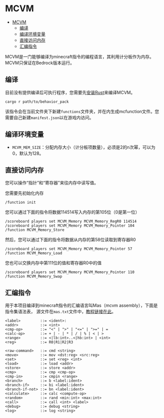 # MCVM

- [MCVM](#mcvm)
  - [编译](#编译)
  - [编译环境变量](#编译环境变量)
  - [直接访问内存](#直接访问内存)
  - [汇编指令](#汇编指令)

MCVM是一门能够编译为minecraft指令的编程语言，其利用计分板作为内存。
MCVM只保证在Bedrock版本运行。

## 编译

目前没有提供编译后可执行程序，您需要先[安装Rust](https://www.rust-lang.org/zh-CN/tools/install)来编译MCVM。

```
cargo r path/to/behavior_pack
```

该指令会在当前文件夹下新建`functions`文件夹，并在内生成mcfunction文件。您需要自己新建`manifest.json`以在游戏内访问。

## 编译环境变量

- `MCVM_MEM_SIZE`：分配内存大小（计分板项数量），必须是2的n次幂，可以为0，默认为128。

## 直接访问内存

您可以操作“指针”和“寄存器”来往内存中读写值。

您需要先初始化内存
```
/function init
```

您可以通过下面的指令将数据114514写入内存的第105位（0是第一位）

```
/scoreboard players set MCVM_Memory MCVM_Memory_RegR0 114514
/scoreboard players set MCVM_Memory MCVM_Memory_Pointer 104
/function MCVM_Memory_Store
```

然后，您可以通过下面的指令将数据从内存的第58位读取到寄存器R0

```
/scoreboard players set MCVM_Memory MCVM_Memory_Pointer 57
/function MCVM_Memory_Load
```

您也可以交换内存中第111位的值和寄存器R0中的值

```
/scoreboard players set MCVM_Memory MCVM_Memory_Pointer 110
/function MCVM_Memory_Swap
```

## 汇编指令

用于本项目编译到minecraft指令的汇编语言叫Mas（mcvm assembly），下面是指令集语法表，
源文件在`mas.txt`文件中，[教程链接在此](InstructionGuide.md)。
```
<label>         ::= <ident>:
<addr>          ::= <int>
<cmp-op>        ::= "<" | ">" | "<=" | ">=" | =
<calc-op>       ::= + | - | * | / | % | < | >
<range>         ::= <|lb:int>..<|hb:int> | <int>
<reg>           ::= R0|R1|R2|R3

<raw-command>   ::= cmd <string>
<move>          ::= mov <dst:reg> <src:reg>
<set>           ::= set <reg> <int>
<load>          ::= load <addr>
<store>         ::= store <addr>
<cmp>           ::= cmp <cmp-op>
<cmp-in>        ::= cmpin <range>
<branch>        ::= b <label:ident>
<branch-if>     ::= bi <label:ident>
<branch-if-not> ::= bn <label:ident>
<calculate>     ::= calc <compute-op>
<random>        ::= rand <min:int> <max:int>
<call>          ::= call <int> <label>
<debug>         ::= debug <string>
<log>           ::= log <string>
```
